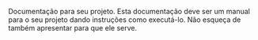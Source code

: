 Documentação para seu projeto. Esta documentação deve ser um manual para o seu projeto dando instruções como executá-lo. Não esqueça de também apresentar para que ele serve.